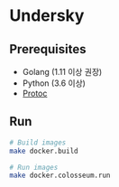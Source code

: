 # Undersky

## Prerequisites

- Golang (1.11 이상 권장)
- Python (3.6 이상)
- [Protoc](https://github.com/protocolbuffers/protobuf)

## Run

```bash
# Build images
make docker.build

# Run images
make docker.colosseum.run
```
